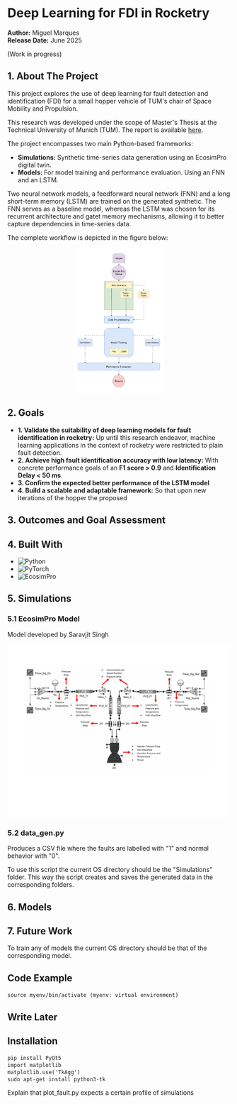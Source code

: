 # Deep Learning for FDI in Rocketry

**Author:** Miguel Marques  
**Release Date:** June 2025

(Work in progress)

## 1. About The Project

This project explores the use of deep learning for fault detection and identification (FDI) for a small hopper vehicle of TUM's chair of Space Mobility and Propulsion.

This research was developed under the scope of Master's Thesis at the Technical University of Munich (TUM). The report is available [here](./Report/Msc_Thesis_Miguel_FDI_Final.pdf).

The project encompasses two main Python-based frameworks: 
- **Simulations:** Synthetic time-series data generation using an EcosimPro digital twin.
- **Models:** For model training and performance evaluation. Using an FNN and an LSTM.

Two neural network models, a feedforward neural network (FNN) and a long short-term memory (LSTM) are trained on the generated synthetic. The FNN serves as a baseline model, whereas the LSTM was chosen for its recurrent architecture and gatet memory mechanisms, allowing it to better capture dependencies in time-series data.
 
The complete workflow is depicted in the figure below:

<div style="text-align: center;">
  <img src="./Images/workflow.drawio.jpg" alt="Workflow" width="40%">
</div>

## 2. Goals

- **1. Validate the suitability of deep learning models for fault identification in rocketry:** Up until this research endeavor, machine learning applications in the context of rocketry were restricted to plain fault detection.
- **2. Achieve high fault identification accuracy with low latency:** With concrete performance goals of an **F1 score > 0.9** and **Identification Delay < 50 ms**.
- **3. Confirm the expected better performance of the LSTM model**
- **4. Build a scalable and adaptable framework:** So that upon new iterations of the hopper the proposed 

## 3. Outcomes and Goal Assessment


## 4. Built With

- ![Python](https://img.shields.io/badge/python-3670A0?style=for-the-badge&logo=python&logoColor=ffdd54)  
- ![PyTorch](https://img.shields.io/badge/PyTorch-%23EE4C2C.svg?style=for-the-badge&logo=PyTorch&logoColor=white)  
- ![EcosimPro](https://img.shields.io/badge/EcosimPro-blue?style=for-the-badge)

## 5. Simulations

### 5.1 EcosimPro Model

Model developed by Saravjit Singh

![EcosimPro](./Images/EcosimPro_model.png)

### 5.2 data_gen.py

Produces a CSV file where the faults are labelled with "1" and normal behavior with "0".

To use this script the current OS directory should be the "Simulations" folder. This way the script creates and saves the generated data in the corresponding folders.


## 6. Models

## 7. Future Work

To train any of models the current OS directory should be that of the corresponding model.


## Code Example

```
source myenv/bin/activate (myenv: virtual environment)
```

## Write Later

## Installation
```
pip install PyQt5
import matplotlib
matplotlib.use('TkAgg')
sudo apt-get install python3-tk
```

Explain that plot_fault.py expects a certain profile of simulations
